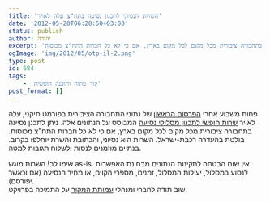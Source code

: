 ```yaml
---
title: 'השרות הנסיוני לתכנון נסיעה בתח"צ עלה לאויר'
date: '2012-05-20T06:28:50+03:00'
status: publish
author: יהודה
excerpt: 'פחות משבוע אחרי הפרסום הראשון של נתוני התחבורה הציבורית בפורמט תיקני, עלה לאויר שרות חופשי לתכנון מסלולי נסיעה המבוסס על הנתונים אלה. ניתן לתכנן נסיעה בתחבורה ציבורית מכל מקום לכל מקום בארץ, אם כי לא כל חברות התח"צ מכוסות'
ogImage: 'img/2012/05/otp-il-2.png'
type: post
id: 684
tags:
    - 'קוד פתוח ותוכנה חופשית'
post_format: []
---
```

פחות משבוע אחרי [הפרסום הראשון](http://www.tlv1.co.il/?p=5930) של נתוני התחבורה הציבורית בפורמט תיקני, עלה לאויר [שרות חופשי לתכנון מסלולי נסיעה](http://otp.hamakor.org.il/) המבוסס על הנתונים אלה. ניתן לתכנן נסיעה בתחבורה ציבורית מכל מקום לכל מקום בארץ, אם כי לא כל חברות התח"צ מכוסות. בולטת בהעדרה רכבת-ישראל. השרות הוא נסיוני, והכתובת והשרת יוחלפו בקרוב. בנתיים מוזמנים לנסות ולשלוח תגובות למטה.

שימו לב! השרות מוגש as-is. אין שום הבטחה לתקינות הנתונים מבחינת האפשרות לנסוע במסלול, יעילות המסלול, זמנים, מספרי הקוים, או מחיר הנסיעה (אם וכאשר יפורסם).  
שוב תודה לחברי ומנהלי [עמותת המקור](http://www.hamakor.org.il/) על התמיכה בפרויקט.
